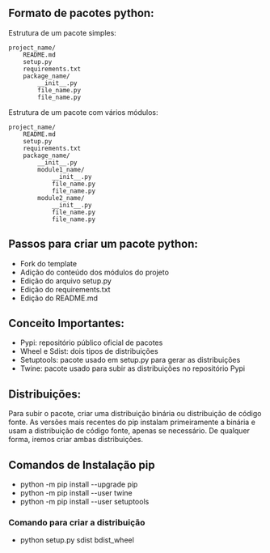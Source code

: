 ## Formato de pacotes python:

Estrutura de um pacote simples:

    project_name/
        README.md
        setup.py
        requirements.txt
        package_name/
            __init__.py
            file_name.py
            file_name.py


Estrutura de um pacote com vários módulos:

    project_name/
        README.md
        setup.py
        requirements.txt
        package_name/
            __init__.py
            module1_name/
                __init__.py
                file_name.py
                file_name.py
            module2_name/
                __init__.py
                file_name.py
                file_name.py


## Passos para criar um pacote python:

- Fork do template
- Adição do conteúdo dos módulos do projeto
- Edição do  arquivo setup.py
- Edição do requirements.txt
- Edição do README.md

## Conceito Importantes:

- Pypi: repositório público oficial de pacotes
- Wheel e Sdist: dois tipos de distribuições
- Setuptools: pacote usado em setup.py para gerar as distribuições
- Twine: pacote usado para subir as distribuições no repositório Pypi

## Distribuições:

Para subir o pacote, criar uma distribuição binária ou distribuição de código fonte. 
As versões mais recentes do pip instalam primeiramente a binária e usam a distribuição de código fonte, apenas se necessário. De qualquer forma, iremos criar ambas distribuições.


## Comandos de Instalação pip

- python -m pip install --upgrade pip
- python -m pip install --user twine
- python -m pip install --user setuptools

### Comando para criar a distribuição

- python setup.py sdist bdist_wheel

